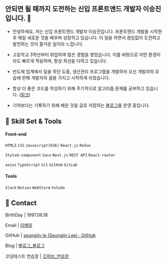 ## 안되면 될 때까지 도전하는 신입 프론트앤드 개발자 이승진입니다. 👋

- 안녕하세요, 저는 신입 프론트엔드 개발자 이승진입니다.  프론트엔드 개발을 시작한 후 매일 새로운 것을 배우며 성장하고 있습니다. 
  이 일을 하면서 끊임없이 도전하고 발전하는 것이 즐거운 일이라 느낍니다.

- 고등학교 3학년부터 취업하여 많은 경험을 쌓았습니다. 이를 바탕으로 어떤 환경이라도 빠르게 적응하며, 항상 최선을 다하고 있습니다.

- 반도체 업계에서 일을 하던 도중, 생산관리 프로그램을 개발하러 오신 개발자의 모습에 반해 개발자의 꿈을 가지고 시작하게 되었습니다.

- 항상 더 좋은 코드를 작성하기 위해 주기적으로 알고리즘 문제를 공부하고 있습니다. ([링크](https://github.com/seungjin-le/JsCodingTest))

- 기억보다는 기록하기 위해 배운 것을 글로 저장하는 [블로그](https://velog.io/@dltmdwls15)를 운영 중입니다.
  

## :wrench: Skill Set & Tools

#### Front-end

`HTML5` `CSS`  `Javascript(ES6)`  `React.js`  `Redux`

`Styled-component`  `Sass`  `Next.js` `REST API` `React-router`

`axios` `TypeScript` `Git` `GitHub` `GitLab`

#### Tools

`Slack` `Notion`  `WebStorm`  `VsCode`

## :man: Contact

BirthDay  | 1997.06.18

Email |  [이메일](mailto:dltmdwls154@gmail.com)

GitHub  | [seungjin-le (Seungjin Lee) · GitHub](https://github.com/seungjin-le)

Blog  | [벨로그_블로그](https://velog.io/@dltmdwls15)

코딩테스트 연습장 | [깃허브_연습장](https://github.com/seungjin-le/JsCodingTest)
